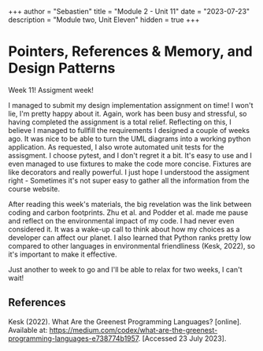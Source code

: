 +++
author = "Sebastien"
title = "Module 2 - Unit 11"
date = "2023-07-23"
description = "Module two, Unit Eleven"
hidden = true
+++

# Pointers, References & Memory, and Design Patterns

Week 11! Assigment week!

I managed to submit my design implementation assignment on time! I won't lie, I'm pretty happy about it.
Again, work has been busy and stressful, so having completed the assignment is a total relief.
Reflecting on this, I believe I managed to fullfill the requirements I designed a couple of weeks ago. It was nice to be able to turn the UML diagrams into a working python application. As requested, I also wrote automated unit tests for the assisgment. I choose pytest, and I don't regret it a bit. It's easy to use and I even managed to use fixtures to make the code more concise. Fixtures are like decorators and really powerful. I just hope I understood the assigment right - Sometimes it's not super easy to gather all the information from the course website.

After reading this week's materials, the big revelation was the link between coding and carbon footprints. Zhu et al. and Podder et al. made me pause and reflect on the environmental impact of my code. I had never even considered it. It was a wake-up call to think about how my choices as a developer can affect our planet. I also learned that Python ranks pretty low compared to other languages in environmental friendliness (Kesk, 2022), so it's important to make it effective.

Just another to week to go and I'll be able to relax for two weeks, I can't wait!

## References

Kesk (2022). What Are the Greenest Programming Languages? [online].
Available at: https://medium.com/codex/what-are-the-greenest-programming-languages-e738774b1957. [Accessed 23 July 2023].